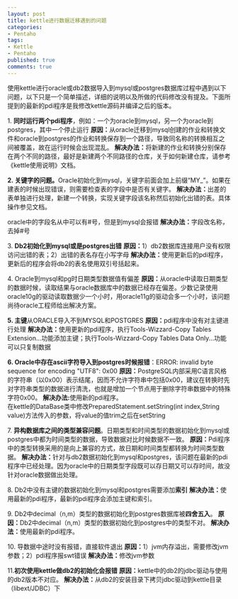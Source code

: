 ```yaml
---
layout: post
title: kettle进行数据迁移遇到的问题
categories:
- Pentaho
tags:
- Kettle
- Pentaho
published: true
comments: true
---
```

<p>使用kettle进行oracle或db2数据导入到mysql或postgres数据库过程中遇到以下问题，以下只是一个简单描述，详细的说明以及所做的代码修改没有提及。下面所提到的最新的pdi程序是我修改kettle源码并编译之后的版本。</p>

<p>1. <strong>同时运行两个pdi程序</strong>，例如：一个为oracle到mysql，另一个为oracle到postgres，其中一个停止运行
<strong>原因：</strong>从oracle迁移到mysql创建的作业和转换文件和oracle到postgres的作业和转换保存到一个路径，导致同名称的转换相互之间被覆盖，故在运行时候会出现混乱。
<strong>解决办法：</strong>将新建的作业和转换分别保存在两个不同的路径，最好是新建两个不同路径的仓库，关于如何新建仓库，请参考《kettle使用说明》文档。</p>

<p><strong>2. 关键字的问题。</strong>Oracle初始化到mysql，关键字前面会加上前缀“MY_”。如果在建表的时候出现错误，则需要检查表的字段中是否有关键字。
<strong>解决办法：</strong>出差的表单独进行处理，新建一个转换，实现关键字段该名称然后初始化出错的表。具体操作参见文档。</p>

<p>oracle中的字段名从中可以有#号，但是到mysql会报错
<strong>解决办法：</strong>字段改名称，去掉#号</p>

<p>3. <strong>Db2初始化到mysql或是postgres出错</strong>
<strong>原因：</strong>1）db2数据库连接用户没有权限访问出错的表；2）出错的表名存在小写字母
<strong>解决办法：</strong>使用更新后的pdi程序，更新后的程序会将db2的表名使用双引号括起来。</p>

<p>4. Oracle到mysql和pg时日期类型数据值有偏差
<strong>原因：</strong>从oracle中读取日期类型的数据时候，读取结果与oracle数据库中的数据已经存在偏差。少数记录使用oracle10g的驱动读取数据少一个小时，用oracle11g的驱动会多一个小时，该问题尚待oracle工程师给出解决方案。</p>

<p><strong>5. 主键</strong>从ORACLE导入不到MYSQL和POSTGRES
<strong>原因：</strong>pdi程序中没有对主键进行处理
<strong>解决办法：</strong>使用更新的pdi程序，执行Tools-Wizzard-Copy Tables Extension...功能添加主键；执行Tools-Wizzard-Copy Tables Data Only...功能可以只复制数据</p>

<p><strong>6. Oracle中存在ascii字符导入到postgres时候报错</strong>：ERROR: invalid byte sequence for encoding "UTF8": 0x00
<strong>原因：</strong>PostgreSQL内部采用C语言风格的字符串（以0x00）表示结尾，因而不允许字符串中包括0x00，建议在转换时先对字符串类型的数据进行清洗，也就是增加一个节点用于删除字符串数据中的特殊字符0x00。
<strong>解决办法:</strong>使用新的pdi程序。<br />
在kettle的DataBase类中修改PreparedStatement.setString(int index,String value)方法传入的参数，将value的值trim之后在setString</p>

<p>7. <strong>异构数据库之间的类型兼容问题</strong>。日期类型和时间类型的数据初始化到mysql或postgres中都为时间类型的数据，导致数据对比时候数据不一致。
<strong>原因：</strong>Pdi程序中的类型转换采用的是向上兼容的方式，故日期和时间类型都转换为时间类型数据。
<strong>解决办法：</strong>针对与db2数据初始化到mysql和postgres，该问题在最新的pdi程序中已经处理。因为oracle中的日期类型字段既可以存日期又可以存时间，故没针对oracle数据做出处理。</p>

<p>8. Db2中没有主键的数据初始化到mysql和postgres需要添加<strong>索引</strong>
<strong>解决办法：</strong>使用最新的pdi程序，最新的pdi程序会添加主键和索引。</p>

<p>9. Db2中decimal（n,m）类型的数据初始化到postgres数据库被<strong>四舍五入</strong>。
<strong>原因：</strong>Db2中decimal（n,m）类型的数据初始化到postgres中的类型不对。
<strong>解决办法：</strong>使用最新的pdi程序。</p>

<p>10. 导数据中途时没有报错，直接软件退出
<strong>原因：</strong>1）jvm内存溢出，需要修改jvm参数；2）pdi程序报swt错误
<strong>解决办法：</strong>修改jvm参数</p>

<p>11.<strong>初次使用kettle做db2的初始化会报错</strong>
<strong>原因：</strong>kettle中的db2的jdbc驱动与使用的db2版本不对应。
<strong>解决办法：</strong>从db2的安装目录下拷贝jdbc驱动到kettle目录（libext/JDBC）下</p>
